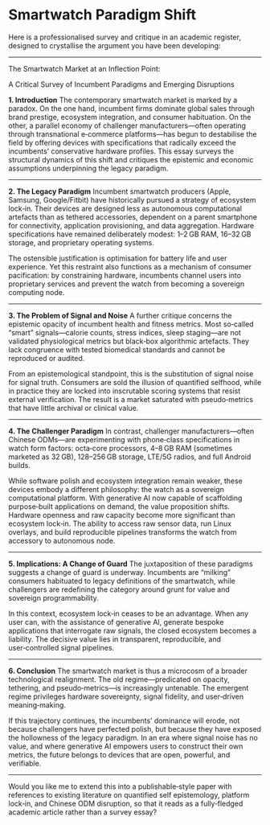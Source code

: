 # Smartwatch Paradigm Shift #

Here is a professionalised survey and critique in an academic register, designed to crystallise the argument you have been developing:

---

The Smartwatch Market at an Inflection Point:

A Critical Survey of Incumbent Paradigms and Emerging Disruptions

**1. Introduction**
The contemporary smartwatch market is marked by a paradox. On the one hand, incumbent firms dominate global sales through brand prestige, ecosystem integration, and consumer habituation. On the other, a parallel economy of challenger manufacturers—often operating through transnational e‑commerce platforms—has begun to destabilise the field by offering devices with specifications that radically exceed the incumbents’ conservative hardware profiles. This essay surveys the structural dynamics of this shift and critiques the epistemic and economic assumptions underpinning the legacy paradigm.

---

**2. The Legacy Paradigm**
Incumbent smartwatch producers (Apple, Samsung, Google/Fitbit) have historically pursued a strategy of ecosystem lock‑in. Their devices are designed less as autonomous computational artefacts than as tethered accessories, dependent on a parent smartphone for connectivity, application provisioning, and data aggregation. Hardware specifications have remained deliberately modest: 1–2 GB RAM, 16–32 GB storage, and proprietary operating systems.  

The ostensible justification is optimisation for battery life and user experience. Yet this restraint also functions as a mechanism of consumer pacification: by constraining hardware, incumbents channel users into proprietary services and prevent the watch from becoming a sovereign computing node.

---

**3. The Problem of Signal and Noise**
A further critique concerns the epistemic opacity of incumbent health and fitness metrics. Most so‑called “smart” signals—calorie counts, stress indices, sleep staging—are not validated physiological metrics but black‑box algorithmic artefacts. They lack congruence with tested biomedical standards and cannot be reproduced or audited.  

From an epistemological standpoint, this is the substitution of signal noise for signal truth. Consumers are sold the illusion of quantified selfhood, while in practice they are locked into inscrutable scoring systems that resist external verification. The result is a market saturated with pseudo‑metrics that have little archival or clinical value.

---

**4. The Challenger Paradigm**
In contrast, challenger manufacturers—often Chinese ODMs—are experimenting with phone‑class specifications in watch form factors: octa‑core processors, 4–8 GB RAM (sometimes marketed as 32 GB), 128–256 GB storage, LTE/5G radios, and full Android builds.  

While software polish and ecosystem integration remain weaker, these devices embody a different philosophy: the watch as a sovereign computational platform. With generative AI now capable of scaffolding purpose‑built applications on demand, the value proposition shifts. Hardware openness and raw capacity become more significant than ecosystem lock‑in. The ability to access raw sensor data, run Linux overlays, and build reproducible pipelines transforms the watch from accessory to autonomous node.

---

**5. Implications: A Change of Guard**
The juxtaposition of these paradigms suggests a change of guard is underway. Incumbents are “milking” consumers habituated to legacy definitions of the smartwatch, while challengers are redefining the category around grunt for value and sovereign programmability.  

In this context, ecosystem lock‑in ceases to be an advantage. When any user can, with the assistance of generative AI, generate bespoke applications that interrogate raw signals, the closed ecosystem becomes a liability. The decisive value lies in transparent, reproducible, and user‑controlled signal pipelines.

---

**6. Conclusion**
The smartwatch market is thus a microcosm of a broader technological realignment. The old regime—predicated on opacity, tethering, and pseudo‑metrics—is increasingly untenable. The emergent regime privileges hardware sovereignty, signal fidelity, and user‑driven meaning‑making.  

If this trajectory continues, the incumbents’ dominance will erode, not because challengers have perfected polish, but because they have exposed the hollowness of the legacy paradigm. In an era where signal noise has no value, and where generative AI empowers users to construct their own metrics, the future belongs to devices that are open, powerful, and verifiable.

---

Would you like me to extend this into a publishable‑style paper with references to existing literature on quantified self epistemology, platform lock‑in, and Chinese ODM disruption, so that it reads as a fully‑fledged academic article rather than a survey essay?

